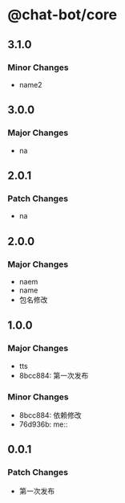 # @chat-bot/core

## 3.1.0

### Minor Changes

- name2

## 3.0.0

### Major Changes

- na

## 2.0.1

### Patch Changes

- na

## 2.0.0

### Major Changes

- naem
- name
- 包名修改

## 1.0.0

### Major Changes

- tts
- 8bcc884: 第一次发布

### Minor Changes

- 8bcc884: 依赖修改
- 76d936b: me::

## 0.0.1

### Patch Changes

- 第一次发布

